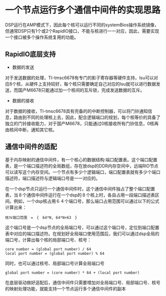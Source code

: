 # 一个节点运行多个通信中间件的实现思路

DSP运行在AMP模式下，因此每个核可以运行不同的systemBios操作系统镜像，但通常DSP只有1个或2个RapidIO接口，不能与核进行一一对应，因此，需要实现一个接口被多个操作系统复用的功能。

## RapidIO底层支持

* 数据的发送

对于发送数据的处理，TI-tmsc6678有专门的影子寄存器等硬件支持，lsu可以对应8个核，从硬件上支持较好，每个核只需要确定自己对应的lsu就可以进行数据发送，而国产M6678只能通过加一个核间的互斥锁，完成发送数据的互斥。

* 数据的接收

对于数据的接收，TI-tmsc6678具有完备的的中断控制器，可以将门铃通知信息，路由到不同的处理核上去，因此，配合逻辑端口的规划，每个核等价的具备了独立的门铃接收能力，对于国产M6678，只能通过0核接收所有门铃信息，0核再由核间中断，通知其它核。

## 通信中间件的适配

基于内存映射的通信中间件，有一个核心的数据结构:端口配置表。这个端口配置表，是一个端口描述符的全局数组，存在放dsp的DDR内存空间中，远端RIO节点可以读写这个内存空间。一个节点有多少个逻辑端口，端口配置表就有多少个端口描述符，端口描述符与逻辑端口号是一一对应的。

在一个dsp节点只运行一个通信中间件时，这个通信中间件独占了整个端口配置表，当８个通信中间件运行在一个dsp的８个核上时，各自占用一段端口描述表区间。例如，一个dsp核占用６４个端口号，那么端口占用范围可以通过以下的公式计算出来：
```
核Ｎ端口范围　=　{　64*N, 64*N+63　}
```
这个端口号是一个dsp节点的全局端口号，可以通过这个端口号，定位到端口配置表中对应的端口描述符。在规划好全局端口使用范围后，我们可以通过dsp全局的端口号，计算出每个核的局部端口号、核号：
```
core number = (global port number) / 64
local port number = (global port number) % 64
```

同时，也可以通过核号、局部端口号计算全局端口号
```
global port number = (core number) * 64 + (local port number)
```
在底层驱动做好适配后，通信中间件只需要增加对全局端口号、局部端口号、核号的映射处理功能，就能支持一个节点运行多个通信中间件的副本